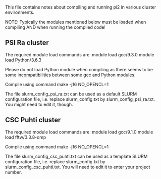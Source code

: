 
This file contains notes about compiling and running pi2 in various cluster environments.

NOTE: Typically the modules mentioned below must be loaded when compiling AND
when running the compiled code!



PSI Ra cluster
--------------

The required module load commands are:
module load gcc/9.3.0
module load Python/3.6.3

Please do not load Python module when compiling as there seems to be
some incompatibilities between some gcc and Python modules.

Compile using command
make -j16 NO_OPENCL=1

The file slurm_config_psi_ra.txt can be used as a default SLURM configuration file, i.e. replace slurm_config.txt by slurm_config_psi_ra.txt. You might need to edit it, though.



CSC Puhti cluster
-----------------

The required module load commands are:
module load gcc/9.1.0
module load fftw/3.3.8-omp

Compile using command
make -j16 NO_OPENCL=1

The file slurm_config_csc_puhti.txt can be used as a template SLURM configuration file, i.e. replace slurm_config.txt by slurm_config_csc_puhti.txt. You will need to edit it to enter your project number.



